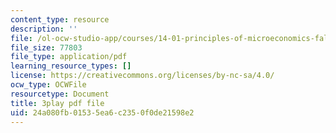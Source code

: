 ```yaml
---
content_type: resource
description: ''
file: /ol-ocw-studio-app/courses/14-01-principles-of-microeconomics-fall-2018/24a080fb01535ea6c2350f0de21598e2_OkTw766oCs.pdf
file_size: 77803
file_type: application/pdf
learning_resource_types: []
license: https://creativecommons.org/licenses/by-nc-sa/4.0/
ocw_type: OCWFile
resourcetype: Document
title: 3play pdf file
uid: 24a080fb-0153-5ea6-c235-0f0de21598e2
---
```

